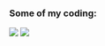 ### Some of my coding:
[![](https://img.shields.io/badge/-@bo_wen_zhang-%23181717?style=flat-square&logo=github)](https://github.com/bo-wen-zhang)
[![](https://img.shields.io/badge/dynamic/json?style=flat&labelColor=black&color=%23ffa116&label=Leetcode&query=solvedOverTotal&url=https%3A%2F%2Fleetcode-badge.vercel.app%2Fapi%2Fusers%2Fbo-wen-zhang&logo=leetcode&logoColor=yellow)](https://leetcode.com/bo-wen-zhang/)

